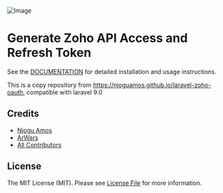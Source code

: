 ![Image](https://github.com/njoguamos/laravel-zoho-oauth/blob/gh-pages/images/Cover.png)
# Generate Zoho API Access and Refresh Token

See the [DOCUMENTATION](https://njoguamos.github.io/laravel-zoho-oauth/) for detailed installation and usage instructions.

This is a copy repository from https://njoguamos.github.io/laravel-zoho-oauth, compatible with laravel 9.0

## Credits

- [Njogu Amos](https://github.com/njoguamos)
- [ArWars](https://github.com/arwarsdev)
- [All Contributors](../../contributors)

## License

The MIT License (MIT). Please see [License File](LICENSE.md) for more information.

